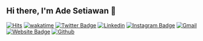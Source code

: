  ## Hi there, I'm Ade Setiawan 👋 

[![Hits](https://hits.seeyoufarm.com/api/count/incr/badge.svg?url=https%3A%2F%2Fgithub.com%2Fadesettiawan%2Fadesettiawan&count_bg=%2379C83D&title_bg=%23555555&icon=&icon_color=%23E7E7E7&title=Profile+Views&edge_flat=false)](https://hits.seeyoufarm.com)
[![wakatime](https://wakatime.com/badge/user/60316949-a18a-468e-bda5-de3211942e13.svg)](https://wakatime.com/@60316949-a18a-468e-bda5-de3211942e13)
[![Twitter Badge](https://img.shields.io/badge/-Twitter-1da1f2?labelColor=1da1f2&logo=twitter&logoColor=white&link=https://twitter.com/)](https://twitter.com/)
[![Linkedin](https://img.shields.io/badge/-LinkedIn-blue?style=flat&logo=Linkedin&logoColor=white)](https://www.linkedin.com/in/ade-settiawan)
[![Instagram Badge](https://img.shields.io/badge/-Instagram-purple?logo=instagram&logoColor=white&link=https://instagram.com/mdln.dev)](https://www.instagram.com/mdln.dev)
[![Gmail](https://img.shields.io/badge/-Gmail-c14438?style=flat&logo=Gmail&logoColor=white)](mailto:adesetiawan0675@gmail.com)
[![Website Badge](https://img.shields.io/badge/-Website-c14438?style=flat&logo=Google-Chrome&logoColor=white&link=https://adesettiawan.netlify.app)](https://adesettiawan.netlify.app)
[![Github](https://img.shields.io/github/followers/adesettiawan?label=Follow&style=social)](https://github.com/adesettiawan)

<!--
- 💻 Owner of [**PyTopia**](https://github.com/pytopia) github organization. Check it out for daily Python and Machine Learning contents.
- 🤔 I’m currently reading [Architecture Patterns with Python](https://learning.oreilly.com/library/view/architecture-patterns-with/9781492052197/preface01.html). Check it out if interested.
- 🌱 I also teach Python, Machine Learning, Git, etc. Visit PyTopia website, [Pytopia.ai](https://www.pytopia.ai), and also my [teaching material](https://github.com/pytopia).
- 📫 How to reach me: hejazizo@ualberta.ca


### 🖥 Skills

- Machine Learning
- Deep Learning
- Natural Language Processing
- Computer Vision
### ⚙️ Tech Stack

![Bootstrap](https://img.shields.io/badge/-Python-05122A?style=social&logo=Python&color=100f0f) ![Bootstrap](https://img.shields.io/badge/-Docker-05122A?style=social&logo=Docker&color=100f0f) ![Bootstrap](https://img.shields.io/badge/-Kubernetes-05122A?style=social&logo=Kubernetes&color=100f0f) ![Bootstrap](https://img.shields.io/badge/-TensorFlow-05122A?style=social&logo=TensorFlow&color=100f0f) ![Bootstrap](https://img.shields.io/badge/-PyTorch-05122A?style=social&logo=PyTorch&color=100f0f) ![Bootstrap](https://img.shields.io/badge/-Scikit%20Learn-05122A?style=social&logo=Scikit-Learn&color=100f0f) ![Bootstrap](https://img.shields.io/badge/-MongoDB-05122A?style=social&logo=MongoDB&color=100f0f) ![Bootstrap](https://img.shields.io/badge/-MySQL-05122A?style=social&logo=MySQL&color=100f0f) ![Bootstrap](https://img.shields.io/badge/-PostgreSQL-05122A?style=social&logo=PostgreSQL&color=100f0f) ![Bootstrap](https://img.shields.io/badge/-Pandas-05122A?style=social&logo=Pandas&color=100f0f) ![Bootstrap](https://img.shields.io/badge/-Numpy-05122A?style=social&logo=Numpy&color=100f0f) ![Bootstrap](https://img.shields.io/badge/-Matplotlib-05122A?style=social&logo=Matplotlib&color=100f0f) ![Bootstrap](https://img.shields.io/badge/-Flask-05122A?style=social&logo=Flask&color=100f0f) ![Bootstrap](https://img.shields.io/badge/-Django-05122A?style=social&logo=Django&color=100f0f) ![Bootstrap](https://img.shields.io/badge/-Visual%20Studio%20Code-05122A?style=social&logo=Visual-Studio-Code&color=100f0f)

<div>
  <img width="45%" align="left" src="https://github-readme-stats.vercel.app/api/top-langs?username=adesettiawan&show_icons=true&locale=en&layout=compact" alt="adesettiawan" />
  <img width="50%"  src="https://github-readme-streak-stats.herokuapp.com/?user=adesettiawan&" alt="adesettiawan" />
</div> -->

<!-- ### Hi there, I'm Ade Setiawan 👋 -->


<!--
**adesettiawan/adesettiawan** is a ✨ _special_ ✨ repository because its `README.md` (this file) appears on your GitHub profile.

Here are some ideas to get you started:

- 🔭 I’m currently working on ...
- 🌱 I’m currently learning ...
- 👯 I’m looking to collaborate on ...
- 🤔 I’m looking for help with ...
- 💬 Ask me about ...
- 📫 How to reach me: ...
- 😄 Pronouns: ...
- ⚡ Fun fact: ...
-->
